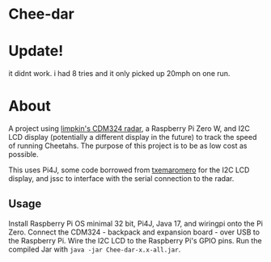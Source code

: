 # Chee-dar

# Update!
it didnt work. i had 8 tries and it only picked up 20mph on one run.
# About
A project using [limpkin's CDM324 radar](https://github.com/limpkin/cdm324_fft), a Raspberry Pi Zero W, and I2C LCD display (potentially a different display in the future) to track the speed of running Cheetahs. The purpose of this project is to be as low cost as possible.

This uses Pi4J, some code borrowed from [txemaromero](https://github.com/txemaromero/lcddisplay-java) for the I2C LCD display, and jssc to interface with the serial connection to the radar.

## Usage
Install Raspberry Pi OS minimal 32 bit, Pi4J, Java 17, and wiringpi onto the Pi Zero. Connect the CDM324 - backpack and expansion board - over USB to the Raspberry Pi. Wire the I2C LCD to the Raspberry Pi's GPIO pins. Run the compiled Jar with `java -jar Chee-dar-x.x-all.jar`.
